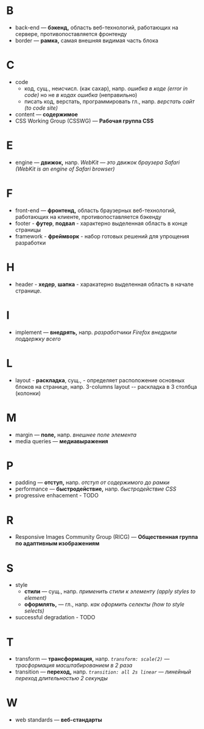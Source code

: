 # B

- back-end — **бэкенд,** область веб-технологий, работающих на сервере, противопоставляется фронтенду
- border — **рамка,** самая внешняя видимая часть блока

# C

- code
	- код, сущ., неисчисл. (как сахар), напр. _ошибка в коде (error in code)_ но не _в кодах ошибка_ (неправильно)
	- писать код, верстать, программировать гл., напр. _верстать сайт (to code site)_
- content — **содержимое**
- CSS Working Group (CSSWG) — **Рабочая группа CSS**

# E

- engine — **движок,** напр. _WebKit — это движок браузера Safari (WebKit is an engine of Safari browser)_

# F

- front-end — **фронтенд,** область браузерных веб-технологий, работающих на клиенте, противопоставляется бэкенду
- footer - **футер**, **подвал** - характерно выделенная область в конце страницы
- framework - **фреймворк** - набор готовых решений для упрощения разработки

# H

- header - **хедер**, **шапка** - харакатерно выделенная область в начале странице. 

# I

- implement — **внедрять,** напр. _разработчики Firefox внедрили поддержку всего_

# L

- layout - **раскладка**, сущ., - определяет расположение основных блоков на странице,  напр. 3-columns layout -- раскладка в 3 столбца (колонки)

# M

- margin — **поле,** напр. _внешнее поле элемента_
- media queries — **медиавыражения**

# P

- padding — **отступ,** напр. _отступ от содержимого до рамки_
- performance — **быстродействие,** напр. _быстродействие CSS_
- progressive enhacement - TODO

# R

- Responsive Images Community Group (RICG) — **Общественная группа по адаптивным изображениям**

# S

- style
	- **стили** — сущ., напр. _применить стили к элементу (apply styles to element)_
	- **оформлять,** — гл., напр. _как оформить селекты (how to style selects)_
- successful degradation - TODO

# T

- transform — **трансформация,** напр. _`transform: scale(2)` — трасформация масштабированием в 2 раза_
- transition — **переход,** напр. _`transition: all 2s linear` — линейный переход длительностью 2 секунды_

# W

- web standards — **веб-стандарты**
